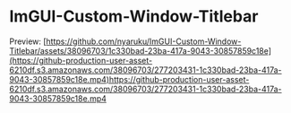 # ImGUI-Custom-Window-Titlebar

Preview:
[https://github.com/nyaruku/ImGUI-Custom-Window-Titlebar/assets/38096703/1c330bad-23ba-417a-9043-30857859c18e](https://github-production-user-asset-6210df.s3.amazonaws.com/38096703/277203431-1c330bad-23ba-417a-9043-30857859c18e.mp4)https://github-production-user-asset-6210df.s3.amazonaws.com/38096703/277203431-1c330bad-23ba-417a-9043-30857859c18e.mp4

